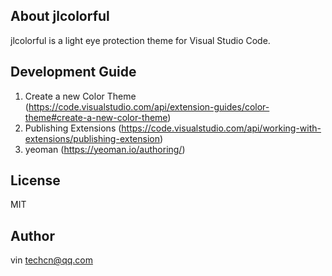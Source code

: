 ## About jlcolorful
jlcolorful is a light eye protection theme for Visual Studio Code.

## Development Guide
1. Create a new Color Theme (https://code.visualstudio.com/api/extension-guides/color-theme#create-a-new-color-theme)
2. Publishing Extensions (https://code.visualstudio.com/api/working-with-extensions/publishing-extension)
3. yeoman (https://yeoman.io/authoring/)

## License
MIT

## Author
<NAME>vin
<EMAIL>techcn@qq.com